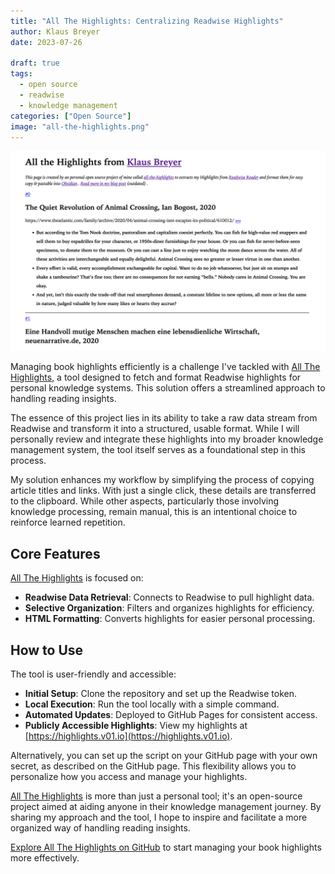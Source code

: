 ```yaml
---
title: "All The Highlights: Centralizing Readwise Highlights"
author: Klaus Breyer
date: 2023-07-26

draft: true
tags:
  - open source
  - readwise
  - knowledge management
categories: ["Open Source"]
image: "all-the-highlights.png"
---
```


![](all-the-highlights.png)

Managing book highlights efficiently is a challenge I've tackled with [All The Highlights](https://github.com/klausbreyer/all-the-highlights), a tool designed to fetch and format Readwise highlights for personal knowledge systems. This solution offers a streamlined approach to handling reading insights.

The essence of this project lies in its ability to take a raw data stream from Readwise and transform it into a structured, usable format. While I will personally review and integrate these highlights into my broader knowledge management system, the tool itself serves as a foundational step in this process.

My solution enhances my workflow by simplifying the process of copying article titles and links. With just a single click, these details are transferred to the clipboard. While other aspects, particularly those involving knowledge processing, remain manual, this is an intentional choice to reinforce learned repetition.

## Core Features

[All The Highlights](https://github.com/klausbreyer/all-the-highlights) is focused on:

- **Readwise Data Retrieval**: Connects to Readwise to pull highlight data.
- **Selective Organization**: Filters and organizes highlights for efficiency.
- **HTML Formatting**: Converts highlights for easier personal processing.

## How to Use

The tool is user-friendly and accessible:

- **Initial Setup**: Clone the repository and set up the Readwise token.
- **Local Execution**: Run the tool locally with a simple command.
- **Automated Updates**: Deployed to GitHub Pages for consistent access.
- **Publicly Accessible Highlights**: View my highlights at [https://highlights.v01.io](https://highlights.v01.io).

Alternatively, you can set up the script on your GitHub page with your own secret, as described on the GitHub page. This flexibility allows you to personalize how you access and manage your highlights.

[All The Highlights](https://github.com/klausbreyer/all-the-highlights) is more than just a personal tool; it's an open-source project aimed at aiding anyone in their knowledge management journey. By sharing my approach and the tool, I hope to inspire and facilitate a more organized way of handling reading insights.

[Explore All The Highlights on GitHub](https://github.com/klausbreyer/all-the-highlights) to start managing your book highlights more effectively.
